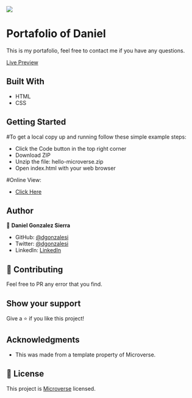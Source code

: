 ![](https://img.shields.io/badge/Microverse-blueviolet)

# Portafolio of Daniel

This is my portafolio, feel free to contact me if you have any questions.

[Live Preview](https://dgonzalesi.github.io/portafolio-project/) 

## Built With

- HTML
- CSS

## Getting Started

#To get a local copy up and running follow these simple example steps:
- Click the Code button in the top right corner
- Download ZIP
- Unzip the file: hello-microverse.zip
- Open index.html with your web browser

#Online View:

- [Click Here](https://dgonzalesi.github.io/portafolio-project/)

## Author

👤 **Daniel Gonzalez Sierra**

- GitHub: [@dgonzalesi](https://github.com/dgonzalesi)
- Twitter: [@dgonzalesi](https://twitter.com/dgonzalesi)
- LinkedIn: [LinkedIn](https://www.linkedin.com/in/daniel-g-sierra-60472719/)


## 🤝 Contributing

Feel free to PR any error that you find.

## Show your support

Give a ⭐️ if you like this project!

## Acknowledgments

- This was made from a template property of Microverse.

## 📝 License

This project is [Microverse](https://www.microverse.org/) licensed.
